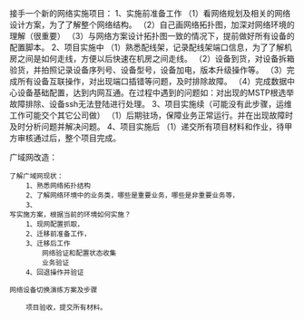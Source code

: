 接手一个新的网络实施项目：
	1、实施前准备工作
		（1）看网络规划及相关的网络设计方案，为了了解整个网络结构。
		（2）自己画网络拓扑图，加深对网络环境的理解（很重要）
		（3）与网络方案设计拓扑图一致的情况下，提前做好所有设备的配置脚本。
	2、项目实施中
		（1）熟悉配线架，记录配线架端口信息，为了了解机房之间是如何走线，方便以后快速在机房之间走线。
		（2）设备到货，对设备拆箱验货，并拍照记录设备序列号、设备型号，设备加电，版本升级操作等。
		（3）完成所有设备互联操作，对出现端口插错等问题，及时排除故障。
		（4）完成数据中心设备基础配置，达到内网互通。在过程中遇到的问题如：对出现的MSTP根选举故障排除、设备ssh无法登陆进行处理。
	3、项目实施续（可能没有此步骤，运维工作可能交个其它公司做）
		（1）后期驻场，保障业务正常运行。并在出现故障时及时分析问题并解决问题。
	4、项目实施后
		（1）递交所有项目材料和作业，待甲方审核通过后，整个项目完成。


广域网改造：

	了解广域网现状：
		1、熟悉网络拓扑结构
		2、了解网络环境中的业务类，哪些是重要业务，哪些是非重要业务等，
		3、
	写实施方案，根据当前的环境如何实施？
		1、现网配置抓取，
		2、迁移前准备工作，
		3、迁移后工作
			网络验证和配置状态收集
			业务验证
		4、回退操作并验证

	网络设备切换演练方案及步骤

		项目验收，提交所有材料。	